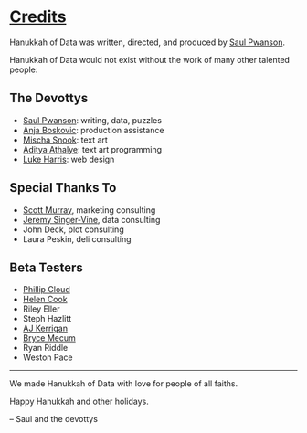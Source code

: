 # [Credits](https://hanukkah.bluebird.sh/credits/)

Hanukkah of Data was written, directed, and produced by [Saul Pwanson](https://saul.pw/).

Hanukkah of Data would not exist without the work of many other talented people:

## The Devottys

* [Saul Pwanson](https://saul.pw/): writing, data, puzzles
* [Anja Boskovic](https://anja.kefala.info/): production assistance
* [Mischa Snook](https://www.instagram.com/dwimmertxt/): text art
* [Aditya Athalye](https://evalapply.org/): text art programming
* [Luke Harris](https://www.lkhrs.com/): web design

## Special Thanks To

* [Scott Murray](https://scottmurray.org/), marketing consulting
* [Jeremy Singer-Vine](https://www.jsvine.com/), data consulting
* John Deck, plot consulting
* Laura Peskin, deli consulting

## Beta Testers

* [Phillip Cloud](https://cloudcomputing.live/)
* [Helen Cook](https://www.helencook.art/)
* Riley Eller
* Steph Hazlitt
* [AJ Kerrigan](https://github.com/ajkerrigan/)
* [Bryce Mecum](http://brycemecum.com/)
* Ryan Riddle
* Weston Pace

---

We made Hanukkah of Data with love for people of all faiths.

Happy Hanukkah and other holidays.

– Saul and the devottys